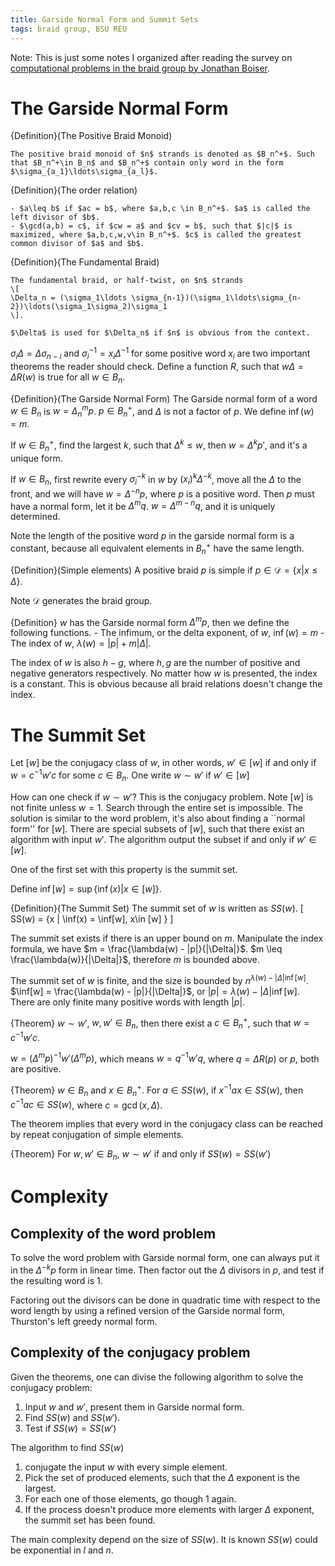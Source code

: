 ```yaml
---
title: Garside Normal Form and Summit Sets
tags: braid group, BSU REU
---
```


Note: This is just some notes I organized after reading the survey on [computational problems in the braid group by Jonathan Boiser](http://campillos.ucmerced.edu/~jboiser/boiserMSThesis.pdf). 
 
# The Garside Normal Form

{Definition}(The Positive Braid Monoid)
    
    The positive braid monoid of $n$ strands is denoted as $B_n^+$. Such that $B_n^+\in B_n$ and $B_n^+$ contain only word in the form $\sigma_{a_1}\ldots\sigma_{a_l}$.

{Definition}(The order relation)
    
    - $a\leq b$ if $ac = b$, where $a,b,c \in B_n^+$. $a$ is called the left divisor of $b$.
    - $\gcd(a,b) = c$, if $cw = a$ and $cv = b$, such that $|c|$ is maximized, where $a,b,c,w,v\in B_n^+$. $c$ is called the greatest common divisor of $a$ and $b$.

{Definition}(The Fundamental Braid)
    
    The fundamental braid, or half-twist, on $n$ strands 
    \[
    \Delta_n = (\sigma_1\ldots \sigma_{n-1})(\sigma_1\ldots\sigma_{n-2})\ldots(\sigma_1\sigma_2)\sigma_1
    \].

    $\Delta$ is used for $\Delta_n$ if $n$ is obvious from the context.


$\sigma_i\Delta = \Delta\sigma_{n-i}$ and $\sigma_i^{-1} = x_i\Delta^{-1}$ for some positive word $x_i$ are two important theorems the reader should check. Define a function $R$, such that $w\Delta = \Delta R(w)$ is true for all $w\in B_n$.

{Definition}(The Garside Normal Form)
    The Garside normal form of a word $w\in B_n$ is $w = \Delta_n^m p$. $p\in B^+_n$, and $\Delta$ is not a factor of $p$. We define $\inf(w)=m$.

If $w\in B^+_n$, find the largest $k$, such that $\Delta^k \leq w$, then $w = \Delta^k p'$, and it's a unique form.

If $w\in B_n$, first rewrite every $\sigma_i^{-k}$ in $w$ by $(x_i)^k\Delta^{-k}$, move all the $\Delta$ to the front, and we will have $w = \Delta^{-n} p$, where $p$ is a positive word. Then $p$ must have a normal form, let it be $\Delta^{m}q$. $w = \Delta^{m-n}q$, and it is uniquely determined.

Note the length of the positive word $p$ in the garside normal form is a constant, because all equivalent elements in $B^+_n$ have the same length.

{Definition}(Simple elements)
    A positive braid $p$ is simple if $p\in\mathcal{D} = \{x | x \leq \Delta\}$.

Note $\mathcal{D}$ generates the braid group.

{Definition}
    $w$ has the Garside normal form $\Delta^m p$, then we define the following functions.
    - The infimum, or the delta exponent, of $w$, $\inf(w) = m$
    - The index of $w$, $\lambda(w) = |p| + m|\Delta|$.

The index of $w$ is also $h-g$, where $h,g$ are the number of positive and negative generators respectively. No matter how $w$ is presented, the index is a constant. This is obvious because all braid relations doesn't change the index.

# The Summit Set
Let $[w]$ be the conjugacy class of $w$, in other words, $w'\in[w]$ if and only if $w = c^{-1}w'c$ for some $c\in B_n$. One write $w\sim w'$ if $w'\in[w]$

How can one check if $w\sim w'$? This is the conjugacy problem. Note $[w]$ is not finite unless $w=1$. Search through the entire set is impossible. The solution is similar to the word problem, it's also about finding a ``normal form'' for $[w]$. There are special subsets of $[w]$, such that there exist an algorithm with input $w'$. The algorithm output the subset if and only if $w'\in [w]$.

One of the first set with this property is the summit set.

Define $\inf[w] = \sup \{\inf(x) | x \in [w]\}$.

{Definition}(The Summit Set)
    The summit set of $w$ is written as $SS(w)$. 
    \[
    SS(w) = \{x | \inf(x) = \inf[w], x\in [w] \}
    \]

The summit set exists if there is an upper bound on $m$. Manipulate the index formula, we have $m = \frac{\lambda(w) - |p|}{|\Delta|}$. $m \leq \frac{\lambda(w)}{|\Delta|}$, therefore $m$ is bounded above. 

The summit set of $w$ is finite, and the size is bounded by $n^{\lambda(w) - |\Delta|\inf[w]}$. $\inf[w] = \frac{\lambda(w) - |p|}{|\Delta|}$, or $|p| = \lambda(w) - |\Delta|\inf[w]$. There are only finite many positive words with length $|p|$. 

{Theorem}
    $w\sim w'$, $w,w'\in B_n$, then there exist a $c\in B_n^+$, such that $w=c^{-1}w'c$.

$w=(\Delta^m p)^{-1} w' (\Delta^m p)$, which means $w=q^{-1} w' q$, where 
$q = \Delta R(p)$ or $p$, both are positive.

{Theorem}
    $w\in B_n$ and $x\in B_n^+$. For $a \in SS(w)$, if $x^{-1}ax\in SS(w)$, then $c^{-1}ac \in SS(w)$, where $c=\gcd(x,\Delta)$.

The theorem implies that every word in the conjugacy class can be reached by repeat conjugation of simple elements.

{Theorem}
    For $w,w'\in B_n$, $w\sim w'$ if and only if $SS(w) = SS(w')$

# Complexity
## Complexity of the word problem
To solve the word problem with Garside normal form, one can always put it in the $\Delta^{-k}p$ form in linear time. Then factor out the $\Delta$ divisors in $p$, and test if the resulting word is 1. 

Factoring out the divisors can be done in quadratic time with respect to the word length by using a refined version of the Garside normal form, Thurston's left greedy normal form.

## Complexity of the conjugacy problem
Given the theorems, one can divise the following algorithm to solve the conjugacy problem:

1. Input $w$ and $w'$, present them in Garside normal form. 
2. Find $SS(w)$ and $SS(w')$. 
3. Test if $SS(w) = SS(w')$
 
The algorithm to find $SS(w)$

1. conjugate the input $w$ with every simple element.
2. Pick the set of produced elements, such that the $\Delta$ exponent is the largest.
3. For each one of those elements, go though 1 again.
4. If the process doesn't produce more elements with larger $\Delta$ exponent, the summit set has been found.

The main complexity depend on the size of $SS(w)$. It is known $SS(w)$ could be exponential in $l$ and $n$.

